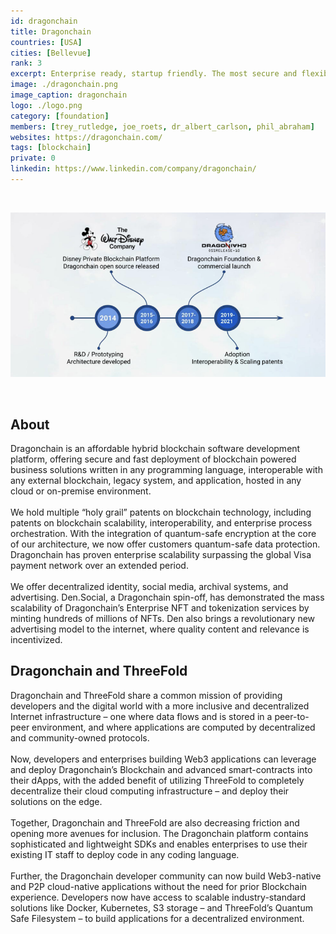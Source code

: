 ```yaml
---
id: dragonchain
title: Dragonchain
countries: [USA]
cities: [Bellevue]
rank: 3
excerpt: Enterprise ready, startup friendly. The most secure and flexible blockchain platform on earth.
image: ./dragonchain.png
image_caption: dragonchain
logo: ./logo.png
category: [foundation]
members: [trey_rutledge, joe_roets, dr_albert_carlson, phil_abraham]
websites: https://dragonchain.com/
tags: [blockchain]
private: 0
linkedin: https://www.linkedin.com/company/dragonchain/
---
```


<br/>

![dragonchain](./dragonchain2.png)

<br/>

## About

Dragonchain is an affordable hybrid blockchain software development platform, offering secure and fast deployment of blockchain powered business solutions written in any programming language, interoperable with any external blockchain, legacy system, and application, hosted in any cloud or on-premise environment. 
<br/>
<br/>
We hold multiple “holy grail” patents on blockchain technology, including patents on blockchain scalability, interoperability, and enterprise process orchestration. With the integration of quantum-safe encryption at the core of our architecture, we now offer customers quantum-safe data protection. Dragonchain has proven enterprise scalability surpassing the global Visa payment network over an extended period.
<br/>
<br/>
We offer decentralized identity, social media, archival systems, and advertising. Den.Social, a Dragonchain spin-off, has demonstrated the mass scalability of Dragonchain’s Enterprise NFT and tokenization services by minting hundreds of millions of NFTs. Den also brings a revolutionary new advertising model to the internet, where quality content and relevance is incentivized.


## Dragonchain and ThreeFold 

Dragonchain and ThreeFold share a common mission of providing developers and the digital world with a more inclusive and decentralized Internet infrastructure – one where data flows and is stored in a peer-to-peer environment, and where applications are computed by decentralized and community-owned protocols.
<br/>
<br/>
Now, developers and enterprises building Web3 applications can leverage and deploy Dragonchain’s Blockchain and advanced smart-contracts into their dApps, with the added benefit of utilizing ThreeFold to completely decentralize their cloud computing infrastructure – and deploy their solutions on the edge.
<br/>
<br/>
Together, Dragonchain and ThreeFold are also decreasing friction and opening more avenues for inclusion. The Dragonchain platform contains sophisticated and lightweight SDKs and enables enterprises to use their existing IT staff to deploy code in any coding language. 
<br/>
<br/>
Further, the Dragonchain developer community can now build Web3-native and P2P cloud-native applications without the need for prior Blockchain experience. Developers now have access to scalable industry-standard solutions like Docker, Kubernetes, S3 storage – and ThreeFold’s Quantum Safe Filesystem – to build applications for a decentralized environment. 
